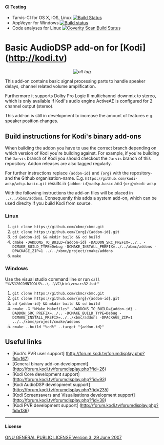 #### CI Testing
* Tarvis-CI for OS X, iOS, Linux [![Build Status](https://travis-ci.org/kodi-adsp/adsp.basic.svg?branch=master)](https://travis-ci.org/kodi-adsp/adsp.basic)
* AppVeyor for Windows [![Build status](https://ci.appveyor.com/api/projects/status/p3pd175e1leas49a/branch/master?svg=true)](https://ci.appveyor.com/project/AchimTuran/adsp-basic/branch/master)
* Code analyses for Linux [![Coverity Scan Build Status](https://scan.coverity.com/projects/5120/badge.svg)](https://scan.coverity.com/projects/5120)

# Basic AudioDSP add-on for [Kodi] (http://kodi.tv)
*<p align="center">![alt tag](https://github.com/kodi-adsp/adsp.basic/blob/master/adsp.basic/icon.png)</p>*

This add-on contains basic signal processing parts to handle speaker delays, channel related volume amplification.

Furthermore it supports Dolby Pro Logic II multichannel downmix to stereo, which is only available if Kodi's audio engine ActiveAE is configured for 
2 channel output (stereo).

This add-on is still in development to increase the amount of features e.g. speaker position changes.

## Build instructions for Kodi's binary add-ons

When building the addon you have to use the correct branch depending on which version of Kodi you're building against. 
For example, if you're building the `Jarvis` branch of Kodi you should checkout the `Jarvis` branch of this repository. 
Addon releases are also tagged regularly.

For further instructions replace `{addon-id}` and `{org}` with the repository- and the Github organisation-name.
E.g. `https://github.com/kodi-adsp/adsp.basic.git` results in `{addon-id}=adsp.basic` and `{org}=kodi-adsp`

With the following instructions the add-on files will be placed in `../../xbmc/addons`. Consequently this adds a system add-on, which can be used direclty if you build Kodi from source.

### Linux

1. `git clone https://github.com/xbmc/xbmc.git`
2. `git clone https://github.com/{org}/{addon-id}.git`
3. `cd {addon-id} && mkdir build && cd build`
4. `cmake -DADDONS_TO_BUILD={addon-id} -DADDON_SRC_PREFIX=../.. -DCMAKE_BUILD_TYPE=Debug -DCMAKE_INSTALL_PREFIX=../../xbmc/addons -DPACKAGE_ZIP=1 ../../xbmc/project/cmake/addons`
5. `make`

### Windows

Use the visual studio command line or run `call "%VS120COMNTOOLS%..\..\VC\bin\vcvars32.bat"`

1. `git clone https://github.com/xbmc/xbmc.git`
2. `git clone https://github.com/{org}/{addon-id}.git`
3. `cd {addon-id} && mkdir build && cd build`
4. `cmake -G "NMake Makefiles" -DADDONS_TO_BUILD={addon-id} -DADDON_SRC_PREFIX=../.. -DCMAKE_BUILD_TYPE=Debug -DCMAKE_INSTALL_PREFIX=../../xbmc/addons -DPACKAGE_ZIP=1 ../../xbmc/project/cmake/addons`
5. `cmake --build "%cd%" --target "{addon-id}"`


## Useful links

* [Kodi's PVR user support] (http://forum.kodi.tv/forumdisplay.php?fid=167)
* [General binary add-on development] (http://forum.kodi.tv/forumdisplay.php?fid=26)
* [Kodi Core development support] (http://forum.kodi.tv/forumdisplay.php?fid=93)
* [Kodi AudioDSP development support] (http://forum.kodi.tv/forumdisplay.php?fid=235)
* [Kodi Screensavers and Visualisations development support] (http://forum.kodi.tv/forumdisplay.php?fid=38)
* [Kodi PVR development support] (http://forum.kodi.tv/forumdisplay.php?fid=136)

-------------
#### License
[GNU GENERAL PUBLIC LICENSE Version 3, 29 June 2007](https://github.com/kodi-adsp/adsp.freesurround/blob/master/LICENSE.md)